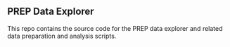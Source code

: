 PREP Data Explorer
------------------

This repo contains the source code for the PREP data explorer and related data preparation and analysis scripts.